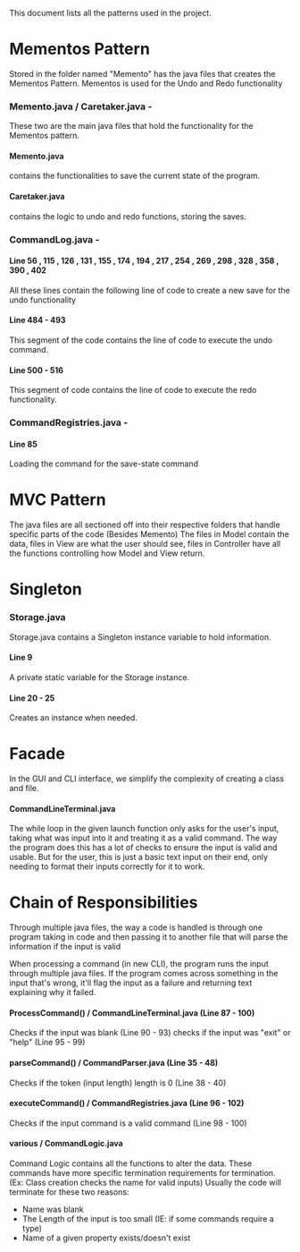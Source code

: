 This document lists all the patterns used in the project.

# Mementos Pattern
Stored in the folder named "Memento" has the java files that creates the Mementos Pattern.
Mementos is used for the Undo and Redo functionality

### Memento.java / Caretaker.java -
These two are the main java files that hold the functionality for the Mementos pattern.
#### Memento.java 
contains the functionalities to save the current state of the program.
#### Caretaker.java 
contains the logic to undo and redo functions, storing the saves.

### CommandLog.java -
#### Line 56 , 115 , 126 , 131 , 155 , 174 , 194 , 217 , 254 , 269 , 298 , 328 , 358 , 390 , 402
All these lines contain the following line of code to create a new save for the undo functionality
#### Line 484 - 493
This segment of the code contains the line of code to execute the undo command.
#### Line 500 - 516
This segment of code contains the line of code to execute the redo functionality.

### CommandRegistries.java -
#### Line 85
Loading the command for the save-state command

# MVC Pattern
The java files are all sectioned off into their respective folders that handle specific parts of the code (Besides Memento)
The files in Model contain the data, files in View are what the user should see, files in Controller have all the functions
controlling how Model and View return.

# Singleton
### Storage.java
Storage.java contains a Singleton instance variable to hold information.
#### Line 9
A private static variable for the Storage instance.

#### Line 20 - 25
Creates an instance when needed.

# Facade
In the GUI and CLI interface, we simplify the complexity of creating a class and file.
#### CommandLineTerminal.java
The while loop in the given launch function only asks for the user's input, taking what was input into
it and treating it as a valid command. The way the program does this has a lot of checks to ensure the input
is valid and usable. But for the user, this is just a basic text input on their end, only needing to 
format their inputs correctly for it to work.

# Chain of Responsibilities
Through multiple java files, the way a code is handled is through one program taking
in code and then passing it to another file that will parse the information if the input is valid

When processing a command (in new CLI), the program runs the input through multiple java files.
If the program comes across something in the input that's wrong, it'll flag the input as a failure 
and returning text explaining why it failed.

#### ProcessCommand() / CommandLineTerminal.java  (Line 87 - 100)
Checks if the input was blank (Line 90 - 93)
checks if the input was "exit" or "help" (Line 95 - 99)

#### parseCommand() / CommandParser.java (Line 35 - 48)
Checks if the token (input length) length is 0 (Line 38 - 40)

#### executeCommand() / CommandRegistries.java (Line 96 - 102)
Checks if the input command is a valid command (Line 98 - 100)

#### various / CommandLogic.java
Command Logic contains all the functions to alter the data.
These commands have more specific termination requirements for termination.
(Ex: Class creation checks the name for valid inputs)
Usually the code will terminate for these two reasons:
* Name was blank
* The Length of the input is too small (IE: if some commands require a type)
* Name of a given property exists/doesn't exist

